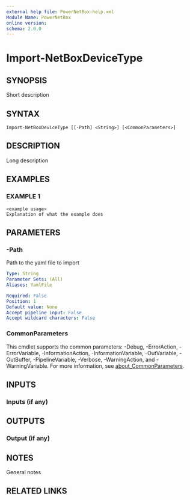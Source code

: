 ```yaml
---
external help file: PowerNetBox-help.xml
Module Name: PowerNetBox
online version:
schema: 2.0.0
---
```


# Import-NetBoxDeviceType

## SYNOPSIS
Short description

## SYNTAX

```
Import-NetBoxDeviceType [[-Path] <String>] [<CommonParameters>]
```

## DESCRIPTION
Long description

## EXAMPLES

### EXAMPLE 1
```
<example usage>
Explanation of what the example does
```

## PARAMETERS

### -Path
Path to the yaml file to import

```yaml
Type: String
Parameter Sets: (All)
Aliases: YamlFile

Required: False
Position: 1
Default value: None
Accept pipeline input: False
Accept wildcard characters: False
```

### CommonParameters
This cmdlet supports the common parameters: -Debug, -ErrorAction, -ErrorVariable, -InformationAction, -InformationVariable, -OutVariable, -OutBuffer, -PipelineVariable, -Verbose, -WarningAction, and -WarningVariable. For more information, see [about_CommonParameters](http://go.microsoft.com/fwlink/?LinkID=113216).

## INPUTS

### Inputs (if any)
## OUTPUTS

### Output (if any)
## NOTES
General notes

## RELATED LINKS
